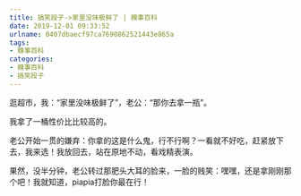 ```yaml
---
title: 搞笑段子->家里没味极鲜了 | 糗事百科
date: 2019-12-01 09:33:52
urlname: 0407dbaecf97ca7690862521443e865a
tags: 
- 糗事百科
categories:
- 糗事百科
- 搞笑段子
---
```

逛超市，我：“家里没味极鲜了”，老公：“那你去拿一瓶”。

我拿了一桶性价比比较高的。

老公开始一贯的嫌弃：你拿的这是什么鬼，行不行啊？一看就不好吃，赶紧放下去，我来选！我放回去，站在原地不动，看戏精表演。

果然，没半分钟，老公转过那肥头大耳的脸来，一脸的贱笑：嘿嘿，还是拿刚刚那个吧！我就知道，piapia打脸你最在行！


